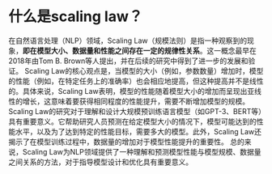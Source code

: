 # 什么是scaling law？

在自然语言处理（NLP）领域，Scaling Law（规模法则）是指一种观察到的现象，**即在模型大小、数据量和性能之间存在一定的规律性关系**。这一概念最早在2018年由Tom B. Brown等人提出，并在后续的研究中得到了进一步的发展和验证。
Scaling Law的核心观点是，当模型的大小（例如，参数数量）增加时，模型的性能（例如，在特定任务上的准确率）也会相应地提高，但这种提高并不是线性的。具体来说，Scaling Law表明，模型的性能随着模型大小的增加而呈现出亚线性的增长，这意味着要获得相同程度的性能提升，需要不断增加模型的规模。
Scaling Law的研究对于理解和设计大规模预训练语言模型（如GPT-3、BERT等）具有重要意义。它帮助研究人员预测在给定模型大小的情况下，模型可能达到的性能水平，以及为了达到特定的性能目标，需要多大的模型。此外，Scaling Law还揭示了在模型训练过程中，数据量的增加对于模型性能提升的重要性。
总的来说，Scaling Law为NLP领域提供了一种理解和预测模型性能与模型规模、数据量之间关系的方法，对于指导模型设计和优化具有重要意义。
